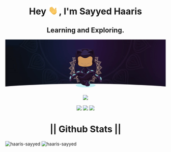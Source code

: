 <h1 align="center">Hey <img src="src/hand.gif" height=32px>, I'm Sayyed Haaris</h1>
<h2 align="center">Learning and Exploring.</h2>

<p align="center">
<img src="src/github.gif" alt="banner gif">
</p>
<p align="center">
<img src="https://profile-counter.glitch.me/Haaris-Sayyed/count.svg" />
</p>
<p align="center">
<a href="haaris7200@gmail.com" target="_blank"><img src="https://img.shields.io/badge/Gmail-D14836?style=for-the-badge&amp;logo=gmail&amp;logoColor=white" style="max-width: 100%;"></a>
<a href="https://www.linkedin.com/in/haarissayyed/" target="_blank"><img src="https://img.shields.io/badge/LinkedIn-0077B5?style=for-the-badge&amp;logo=linkedin&amp;logoColor=white" style="max-width: 100%" /></a>
<a href="https://twitter.com/sayyed_haaris33" target="_blank"><img src="https://img.shields.io/badge/Twitter-1DA1F2?style=for-the-badge&amp;logo=twitter&amp;logoColor=white" style="max-width: 100%;"></a>
</p>


<h1 align="center">|| Github Stats ||</h1>
<p><img align="center" src="https://github-readme-stats.vercel.app/api?username=haaris-sayyed&show_icons=true&locale=en&theme=tokyonight" alt="haaris-sayyed" />
<img align="center" src="https://github-readme-streak-stats.herokuapp.com/?user=haaris-sayyed&theme=tokyonight" alt="haaris-sayyed" /></p>

